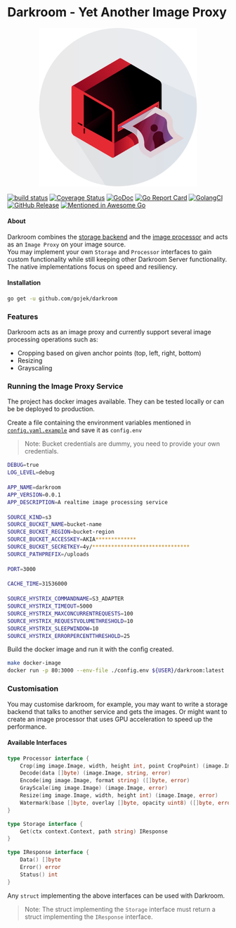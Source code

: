 # Darkroom - Yet Another Image Proxy

<p align="center"><img src="docs/darkroom-logo.png" width="360"></p>

[![build status](https://travis-ci.com/gojek/darkroom.svg?branch=master)](https://travis-ci.com/gojek/darkroom)
[![Coverage Status](https://coveralls.io/repos/github/gojek/darkroom/badge.svg?branch=master)](https://coveralls.io/github/gojek/darkroom?branch=master)
[![GoDoc](https://godoc.org/github.com/gojek/darkroom?status.svg)](https://godoc.org/github.com/gojek/darkroom)
[![Go Report Card](https://goreportcard.com/badge/github.com/gojek/darkroom)](https://goreportcard.com/report/github.com/gojek/darkroom)
[![GolangCI](https://golangci.com/badges/github.com/gojek/darkroom.svg)](https://golangci.com)
[![GitHub Release](https://img.shields.io/github/release/gojek/darkroom.svg?style=flat)](https://github.com/gojek/darkroom/releases)
[![Mentioned in Awesome Go](https://awesome.re/mentioned-badge.svg)](https://github.com/avelino/awesome-go)  

#### About
Darkroom combines the [storage backend](pkg/storage) and the [image processor](pkg/processor) and acts as an `Image Proxy` on your image source.  
You may implement your own `Storage` and `Processor` interfaces to gain custom functionality while still keeping other Darkroom Server functionality.  
The native implementations focus on speed and resiliency.

#### Installation
```bash
go get -u github.com/gojek/darkroom
```

### Features
Darkroom acts as an image proxy and currently support several image processing operations such as:
- Cropping based on given anchor points (top, left, right, bottom)
- Resizing
- Grayscaling

### Running the Image Proxy Service
The project has docker images available. They can be tested locally or can be be deployed to production.

Create a file containing the environment variables mentioned in [`config.yaml.example`](./config.yaml.example) and save it as `config.env`
> Note: Bucket credentials are dummy, you need to provide your own credentials.
```bash
DEBUG=true
LOG_LEVEL=debug

APP_NAME=darkroom
APP_VERSION=0.0.1
APP_DESCRIPTION=A realtime image processing service

SOURCE_KIND=s3
SOURCE_BUCKET_NAME=bucket-name
SOURCE_BUCKET_REGION=bucket-region
SOURCE_BUCKET_ACCESSKEY=AKIA*************
SOURCE_BUCKET_SECRETKEY=4y/*******************************
SOURCE_PATHPREFIX=/uploads

PORT=3000

CACHE_TIME=31536000

SOURCE_HYSTRIX_COMMANDNAME=S3_ADAPTER
SOURCE_HYSTRIX_TIMEOUT=5000
SOURCE_HYSTRIX_MAXCONCURRENTREQUESTS=100
SOURCE_HYSTRIX_REQUESTVOLUMETHRESHOLD=10
SOURCE_HYSTRIX_SLEEPWINDOW=10
SOURCE_HYSTRIX_ERRORPERCENTTHRESHOLD=25
```
Build the docker image and run it with the config created.
```bash
make docker-image
docker run -p 80:3000 --env-file ./config.env ${USER}/darkroom:latest
```

### Customisation
You may customise darkroom, for example, you may want to write a storage backend that talks to another service and gets the images.
Or might want to create an image processor that uses GPU acceleration to speed up the performance.
#### Available Interfaces
```go
type Processor interface {
	Crop(img image.Image, width, height int, point CropPoint) (image.Image, error)
	Decode(data []byte) (image.Image, string, error)
	Encode(img image.Image, format string) ([]byte, error)
	GrayScale(img image.Image) (image.Image, error)
	Resize(img image.Image, width, height int) (image.Image, error)
	Watermark(base []byte, overlay []byte, opacity uint8) ([]byte, error)
}
```
```go
type Storage interface {
	Get(ctx context.Context, path string) IResponse
}
```
```go
type IResponse interface {
	Data() []byte
	Error() error
	Status() int
}
```
Any `struct` implementing the above interfaces can be used with Darkroom.  
> Note: The struct implementing the `Storage` interface must return a struct implementing the `IResponse` interface.

